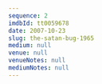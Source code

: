 ```yaml
---
sequence: 2
imdbId: tt0059678
date: 2007-10-23
slug: the-satan-bug-1965
medium: null
venue: null
venueNotes: null
mediumNotes: null
---
```


